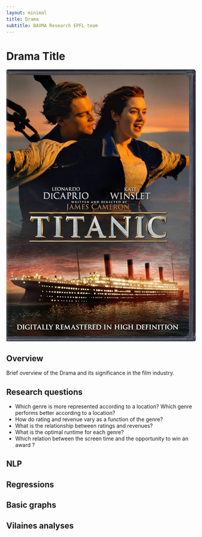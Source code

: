 ```yaml
---
layout: minimal
title: Drama
subtitle: BAVMA Research EPFL team
---
```


# Drama Title

![Drama Image](assets/img/drama.jpeg)

## Overview

Brief overview of the Drama and its significance in the film industry.


## Research questions

- Which genre is more represented according to a location? Which genre performs better according to a location?
- How do rating and revenue vary as a function of the genre?
- What is the relationship between ratings and revenues?
- What is the optimal runtime for each genre?
- Which relation between the screen time and the opportunity to win an award ?

## NLP


## Regressions

## Basic graphs

## Vilaines analyses